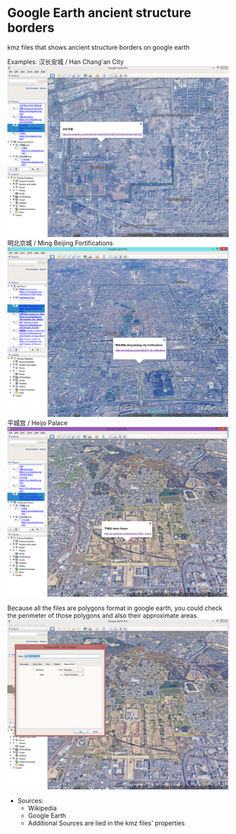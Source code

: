 # Google Earth ancient structure borders
 kmz files that shows ancient structure borders on google earth
 
 Examples: 
 汉长安城 / Han Chang'an City
![Image of Han Chang'an City](https://github.com/kevinwish/Google-Earth-ancient-structure-borders/blob/master/Example_Images/Han_Chang'an_City.PNG)
明北京城 / Ming Beijing Fortifications
![Image of Ming Dynasty's Beijing City](https://github.com/kevinwish/Google-Earth-ancient-structure-borders/blob/master/Example_Images/Ming_Beijing_City.PNG)
平城宫 / Heijo Palace
![Image of Heijo Palace](https://github.com/kevinwish/Google-Earth-ancient-structure-borders/blob/master/Example_Images/Japan_Heijo_Palace.PNG)

Because all the files are polygons format in google earth, you could check the perimeter of those polygons and also their approximate areas.
![Image of Area and perimeter Info Heijo Palace](https://github.com/kevinwish/Google-Earth-ancient-structure-borders/blob/master/Example_Images/Example_Area_Perimeter_Info.PNG)

* Sources:
  * Wikipedia
  * Google Earth
  * Additional Sources are lied in the kmz files' properties 
